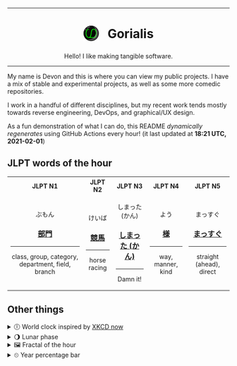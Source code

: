 ***

<h1 align="center">
<sub>
    <img src="readme/resources/avatar.png" height="36">
</sub>
&nbsp;
Gorialis
</h1>
<p align="center">
Hello! I like making tangible software.
</p>

***

My name is Devon and this is where you can view my public projects. I have a mix of stable and experimental projects, as well as some more comedic repositories.

I work in a handful of different disciplines, but my recent work tends mostly towards reverse engineering, DevOps, and graphical/UX design.

As a fun demonstration of what I can do, this README *dynamically regenerates* using GitHub Actions every hour! (it last updated at **18:21 UTC, 2021-02-01**)

<h2>JLPT words of the hour</h2>
<table>
    <tr>
        <th>JLPT N1</th>
        <th>JLPT N2</th>
        <th>JLPT N3</th>
        <th>JLPT N4</th>
        <th>JLPT N5</th>
    </tr>
    <tr>
        <td>
            <p align="center">ぶもん</p>
            <h3 align="center"><b><a href="https://jisho.org/search/%E9%83%A8%E9%96%80">部門</a></b></h3>
            <hr>
            <p align="center">class,<wbr> group,<wbr> category,<wbr> department,<wbr> field,<wbr> branch</p>
        </td>
        <td>
            <p align="center">けいば</p>
            <h3 align="center"><b><a href="https://jisho.org/search/%E7%AB%B6%E9%A6%AC">競馬</a></b></h3>
            <hr>
            <p align="center">horse racing</p>
        </td>
        <td>
            <p align="center">しまった (かん)</p>
            <h3 align="center"><b><a href="https://jisho.org/search/%E3%81%97%E3%81%BE%E3%81%A3%E3%81%9F%20%28%E3%81%8B%E3%82%93%29">しまった (かん)</a></b></h3>
            <hr>
            <p align="center">Damn it!</p>
        </td>
        <td>
            <p align="center">よう</p>
            <h3 align="center"><b><a href="https://jisho.org/search/%E6%A7%98">様</a></b></h3>
            <hr>
            <p align="center">way,<wbr> manner,<wbr> kind</p>
        </td>
        <td>
            <p align="center">まっすぐ</p>
            <h3 align="center"><b><a href="https://jisho.org/search/%E3%81%BE%E3%81%A3%E3%81%99%E3%81%90">まっすぐ</a></b></h3>
            <hr>
            <p align="center">straight (ahead),<wbr> direct</p>
        </td>
    </tr>
</table>

<h2>Other things</h2>
<details>
<summary>🕕  World clock inspired by <a href="https://xkcd.com/now">XKCD now</a></summary>

> <img src="generated/now.png" width="512">

</details>
<details>
<summary>🌖 Lunar phase</summary>

The moon is approximately 68.27% through its phase (Waning Gibbous).

</details>
<details>
<summary>&#x1f5bc; Fractal of the hour</summary>

> <img src="generated/fractal.png" width="512">

</details>
<details>
<summary>&#x23f2; Year percentage bar</summary>
<pre><code>2021 [█▁▁▁▁▁▁▁▁▁▁▁▁▁▁▁▁▁▁▁] 8.70%</code></pre>
</details>
